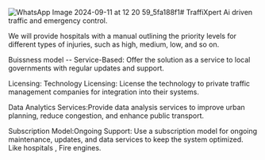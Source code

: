![WhatsApp Image 2024-09-11 at 12 20 59_5fa188f1](https://github.com/user-attachments/assets/8c0ffb18-b113-4c93-aa21-a657a135cebb)# TraffiXpert
Ai driven traffic and emergency control.

We will provide hospitals with a manual outlining the priority levels for different types of injuries, such as high, medium, low, and so on.





Buissness model --
Service-Based: Offer the solution as a service to local governments with regular updates and support.

Licensing: Technology Licensing: License the technology to private traffic management companies for integration into their systems.

Data Analytics Services:Provide data analysis services to improve urban planning, reduce congestion, and enhance public transport.

Subscription Model:Ongoing Support: Use a subscription model for ongoing maintenance, updates, and data services to keep the system optimized. Like hospitals , Fire engines.
